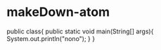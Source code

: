 # makeDown-atom
public class{
    public static void main(String[] args){
        System.out.println("nono");
    }
}
